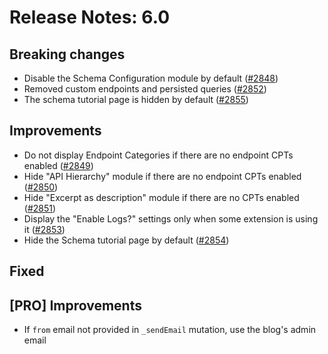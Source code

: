 # Release Notes: 6.0

## Breaking changes

- Disable the Schema Configuration module by default ([#2848](https://github.com/GatoGraphQL/GatoGraphQL/pull/2848))
- Removed custom endpoints and persisted queries ([#2852](https://github.com/GatoGraphQL/GatoGraphQL/pull/2852))
- The schema tutorial page is hidden by default ([#2855](https://github.com/GatoGraphQL/GatoGraphQL/pull/2855))

## Improvements

- Do not display Endpoint Categories if there are no endpoint CPTs enabled ([#2849](https://github.com/GatoGraphQL/GatoGraphQL/pull/2849))
- Hide "API Hierarchy" module if there are no endpoint CPTs enabled ([#2850](https://github.com/GatoGraphQL/GatoGraphQL/pull/2850))
- Hide "Excerpt as description" module if there are no CPTs enabled ([#2851](https://github.com/GatoGraphQL/GatoGraphQL/pull/2851))
- Display the "Enable Logs?" settings only when some extension is using it ([#2853](https://github.com/GatoGraphQL/GatoGraphQL/pull/2853))
- Hide the Schema tutorial page by default ([#2854](https://github.com/GatoGraphQL/GatoGraphQL/pull/2854))

## Fixed

## [PRO] Improvements

- If `from` email not provided in `_sendEmail` mutation, use the blog's admin email
